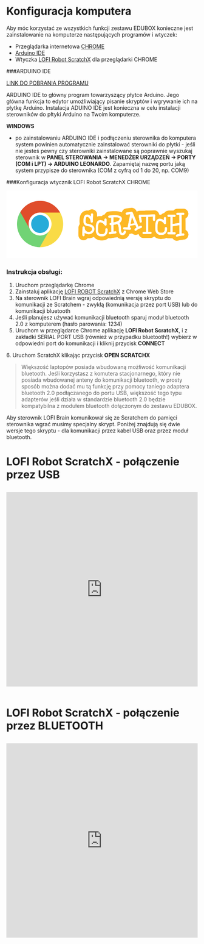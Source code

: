 # Konfiguracja komputera

Aby móc korzystać ze wszystkich funkcji zestawu EDUBOX konieczne jest zainstalowanie na komputerze następujących programów i wtyczek:
* Przeglądarka internetowa [CHROME](https://www.google.pl/chrome/browser/desktop/)
* [Arduino IDE](https://www.arduino.cc/en/Main/Software)
* Wtyczka [LOFI Robot ScratchX](https://chrome.google.com/webstore/detail/lofi-robot-scratchx/opdjdfckgbogbagnkbkpjgficbampcel) dla przeglądarki CHROME




###ARDUINO IDE

<a href="https://www.arduino.cc/en/Main/Software" target="_blank">LINK DO POBRANIA PROGRAMU</a>

ARDUINO IDE to główny program towarzyszący płytce Arduino. Jego główna funkcja to edytor umożliwiający pisanie skryptów i wgrywanie ich na płytkę Arduino. Instalacja ADUINO IDE jest konieczna w celu instalacji sterowników do płtyki Arduino na Twoim komputerze.

**WINDOWS**
- po zainstalowaniu ARDUINO IDE i podłączeniu sterownika do komputera system powinien automatycznie zainstalować sterowniki do płytki - jeśli nie jesteś pewny czy sterowniki zainstalowane są poprawnie wyszukaj sterownik w **PANEL STEROWANIA -> MENEDŻER URZĄDZEŃ -> PORTY (COM i LPT) -> ARDUINO LEONARDO**. Zapamiętaj nazwę portu jaką system przypisze do sterownika (COM z cyfrą od 1 do 20, np. COM9)




###Konfiguracja wtycznik LOFI Robot ScratchX CHROME

![](chrome_scratch.png)


### Instrukcja obsługi:


1. Uruchom przeglądarkę Chrome
2. Zainstaluj aplikację <a href="https://chrome.google.com/webstore/detail/lofi-robot-scratchx/opdjdfckgbogbagnkbkpjgficbampcel?utm_source=chrome-ntp-icon" target="_blank">LOFI ROBOT ScratchX</a> z Chrome Web Store
3. Na sterownik LOFI Brain wgraj odpowiednią wersję skryptu do komunikacji ze Scratchem - zwykłą (komunikacja przez port USB) lub do komunikacji bluetooth
4. Jeśli planujesz używać komunikacji bluetooth sparuj moduł bluetooth 2.0 z komputerem (hasło parowania: 1234)
5. Uruchom w przeglądarce Chrome aplikację <strong>LOFI Robot ScratchX</strong>, i z zakładki SERIAL PORT USB (również w przypadku bluetooth!) wybierz w odpowiedni port do komunikacji i kliknij przycisk <strong>CONNECT
</strong>
6. Uruchom ScratchX klikając przycisk <strong>OPEN SCRATCHX</strong>



> Większość laptopów posiada wbudowaną możłiwość komunikacji bluetooth. Jeśli korzystasz z komutera stacjonarnego, który nie posiada wbudowanej anteny do komunikacji bluetooth, w prosty sposób można dodać mu tą funkcję przy pomocy taniego adaptera bluetooth 2.0 podłączanego do portu USB, większość tego typu adapterów jeśłi działa w standardzie bluetooth 2.0 będzie kompatybilna z modułem bluetooth dołączonym do zestawu EDUBOX. 




Aby sterownik LOFI Brain komunikował się ze Scratchem do pamięci sterownika wgrać musimy specjalny skrypt. Poniżej znajdują się dwie wersje tego skryptu - dla komunikacji przez kabel USB oraz przez moduł bluetooth.


<h1>LOFI Robot ScratchX - połączenie przez USB</h1>

<iframe src="https://create.arduino.cc/editor/LoFiRobot/7f6240d4-6489-4fe2-b11a-779e09454ce8/preview?embed" style="height:510px;width:100%;margin:10px 0" frameborder="0"></iframe>

<h1>LOFI Robot ScratchX - połączenie przez BLUETOOTH</h1>

<iframe src="https://create.arduino.cc/editor/LoFiRobot/5e34fa89-43ad-4394-bdde-8a96f45da4e5/preview?embed" style="height:510px;width:100%;margin:10px 0" frameborder="0"></iframe>

